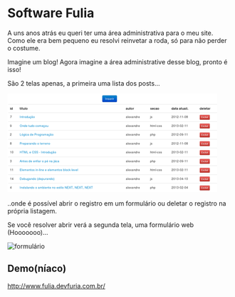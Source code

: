 # Software Fulia

A uns anos atrás eu queri ter uma área administrativa para o meu site. Como ele era bem pequeno eu resolvi
reinvetar a roda, só para não perder o costume.

Imagine um blog! Agora imagine a área administrative desse blog, pronto é isso!

São 2 telas apenas, a primeira uma lista dos posts...

![lista dos posts](https://github.com/flaviomicheletti/fulia/blob/releitura/primeira-tela.png "lista dos posts")


..onde é possível abrir o registro em um formulário ou deletar o registro na própria listagem.

Se você resolver abrir verá a segunda tela, uma formulário web (Hooooooo)...

![formulário]( "formulário")


## Demo(níaco)


http://www.fulia.devfuria.com.br/
